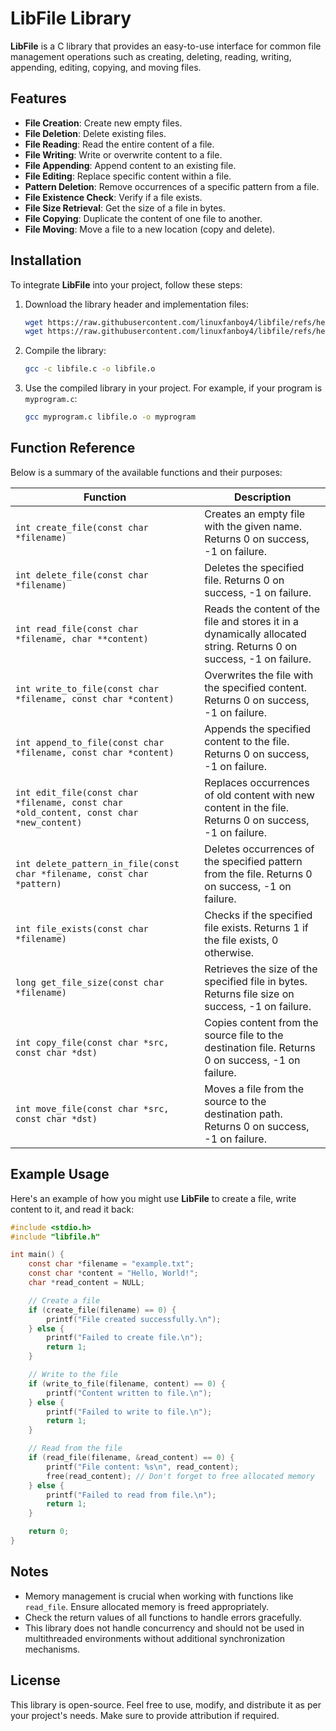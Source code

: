 # LibFile Library

**LibFile** is a C library that provides an easy-to-use interface for common file management operations such as creating, deleting, reading, writing, appending, editing, copying, and moving files.

## Features

- **File Creation**: Create new empty files.
- **File Deletion**: Delete existing files.
- **File Reading**: Read the entire content of a file.
- **File Writing**: Write or overwrite content to a file.
- **File Appending**: Append content to an existing file.
- **File Editing**: Replace specific content within a file.
- **Pattern Deletion**: Remove occurrences of a specific pattern from a file.
- **File Existence Check**: Verify if a file exists.
- **File Size Retrieval**: Get the size of a file in bytes.
- **File Copying**: Duplicate the content of one file to another.
- **File Moving**: Move a file to a new location (copy and delete).

## Installation

To integrate **LibFile** into your project, follow these steps:

1. Download the library header and implementation files:
   ```bash
   wget https://raw.githubusercontent.com/linuxfanboy4/libfile/refs/heads/main/libfile.h
   wget https://raw.githubusercontent.com/linuxfanboy4/libfile/refs/heads/main/libfile.c
   ```

2. Compile the library:
   ```bash
   gcc -c libfile.c -o libfile.o
   ```

3. Use the compiled library in your project. For example, if your program is `myprogram.c`:
   ```bash
   gcc myprogram.c libfile.o -o myprogram
   ```

## Function Reference

Below is a summary of the available functions and their purposes:

| Function                      | Description                                        |
|-------------------------------|----------------------------------------------------|
| `int create_file(const char *filename)` | Creates an empty file with the given name. Returns 0 on success, -1 on failure. |
| `int delete_file(const char *filename)` | Deletes the specified file. Returns 0 on success, -1 on failure. |
| `int read_file(const char *filename, char **content)` | Reads the content of the file and stores it in a dynamically allocated string. Returns 0 on success, -1 on failure. |
| `int write_to_file(const char *filename, const char *content)` | Overwrites the file with the specified content. Returns 0 on success, -1 on failure. |
| `int append_to_file(const char *filename, const char *content)` | Appends the specified content to the file. Returns 0 on success, -1 on failure. |
| `int edit_file(const char *filename, const char *old_content, const char *new_content)` | Replaces occurrences of old content with new content in the file. Returns 0 on success, -1 on failure. |
| `int delete_pattern_in_file(const char *filename, const char *pattern)` | Deletes occurrences of the specified pattern from the file. Returns 0 on success, -1 on failure. |
| `int file_exists(const char *filename)` | Checks if the specified file exists. Returns 1 if the file exists, 0 otherwise. |
| `long get_file_size(const char *filename)` | Retrieves the size of the specified file in bytes. Returns file size on success, -1 on failure. |
| `int copy_file(const char *src, const char *dst)` | Copies content from the source file to the destination file. Returns 0 on success, -1 on failure. |
| `int move_file(const char *src, const char *dst)` | Moves a file from the source to the destination path. Returns 0 on success, -1 on failure. |

## Example Usage

Here's an example of how you might use **LibFile** to create a file, write content to it, and read it back:

```c
#include <stdio.h>
#include "libfile.h"

int main() {
    const char *filename = "example.txt";
    const char *content = "Hello, World!";
    char *read_content = NULL;

    // Create a file
    if (create_file(filename) == 0) {
        printf("File created successfully.\n");
    } else {
        printf("Failed to create file.\n");
        return 1;
    }

    // Write to the file
    if (write_to_file(filename, content) == 0) {
        printf("Content written to file.\n");
    } else {
        printf("Failed to write to file.\n");
        return 1;
    }

    // Read from the file
    if (read_file(filename, &read_content) == 0) {
        printf("File content: %s\n", read_content);
        free(read_content); // Don't forget to free allocated memory
    } else {
        printf("Failed to read from file.\n");
        return 1;
    }

    return 0;
}
```

## Notes

- Memory management is crucial when working with functions like `read_file`. Ensure allocated memory is freed appropriately.
- Check the return values of all functions to handle errors gracefully.
- This library does not handle concurrency and should not be used in multithreaded environments without additional synchronization mechanisms.

## License

This library is open-source. Feel free to use, modify, and distribute it as per your project's needs. Make sure to provide attribution if required.
